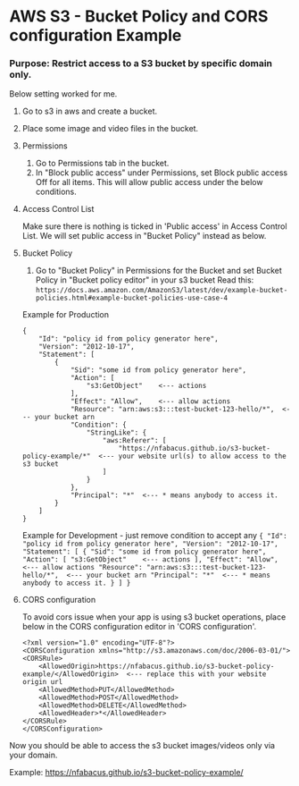 # AWS S3 - Bucket Policy and CORS configuration Example
### Purpose: Restrict access to a S3 bucket by specific domain only.
Below setting worked for me.

1. Go to s3 in aws and create a bucket.
2. Place some image and video files in the bucket.
3. Permissions
	1) Go to Permissions tab in the bucket.
	2) In "Block public access" under Permissions, set Block public access Off for all items.  This will allow public access under the below conditions.
4. Access Control List
		
	Make sure there is nothing is ticked in 'Public access' in Access Control List.  We will set public access in "Bucket Policy" instead as below.
5. Bucket Policy
	
	1) Go to "Bucket Policy" in Permissions for the Bucket and set Bucket Policy in "Bucket policy editor" in your s3 bucket
    Read this:
	```https://docs.aws.amazon.com/AmazonS3/latest/dev/example-bucket-policies.html#example-bucket-policies-use-case-4```
	
	Example for Production
	```
	{
        "Id": "policy id from policy generator here",
        "Version": "2012-10-17",
        "Statement": [
            {
                "Sid": "some id from policy generator here",
                "Action": [
                    "s3:GetObject"    <--- actions
                ],
                "Effect": "Allow",    <--- allow actions
                "Resource": "arn:aws:s3:::test-bucket-123-hello/*",  <--- your bucket arn
                "Condition": {
                    "StringLike": {
                        "aws:Referer": [
                            "https://nfabacus.github.io/s3-bucket-policy-example/*"  <--- your website url(s) to allow access to the s3 bucket
                        ]
                    }
                },
                "Principal": "*"  <--- * means anybody to access it.
            }
        ]
    }
	```
	
	Example for Development - just remove condition to accept any
		```
    	{
            "Id": "policy id from policy generator here",
            "Version": "2012-10-17",
            "Statement": [
                {
                    "Sid": "some id from policy generator here",
                    "Action": [
                        "s3:GetObject"    <--- actions
                    ],
                    "Effect": "Allow",    <--- allow actions
                    "Resource": "arn:aws:s3:::test-bucket-123-hello/*",  <--- your bucket arn
                    "Principal": "*"  <--- * means anybody to access it.
                }
            ]
        }
    	```
	
6. CORS configuration

	To avoid cors issue when your app is using s3 bucket operations, place below in the CORS configuration editor in 'CORS configuration'.
	```
	<?xml version="1.0" encoding="UTF-8"?>
	<CORSConfiguration xmlns="http://s3.amazonaws.com/doc/2006-03-01/">    
	<CORSRule>
	    <AllowedOrigin>https://nfabacus.github.io/s3-bucket-policy-example/</AllowedOrigin>  <--- replace this with your website origin url
	    <AllowedMethod>PUT</AllowedMethod>
	    <AllowedMethod>POST</AllowedMethod>
	    <AllowedMethod>DELETE</AllowedMethod>
	    <AllowedHeader>*</AllowedHeader>
	</CORSRule>
	</CORSConfiguration>
	```

Now you should be able to access the s3 bucket images/videos only via your domain.

Example: https://nfabacus.github.io/s3-bucket-policy-example/
